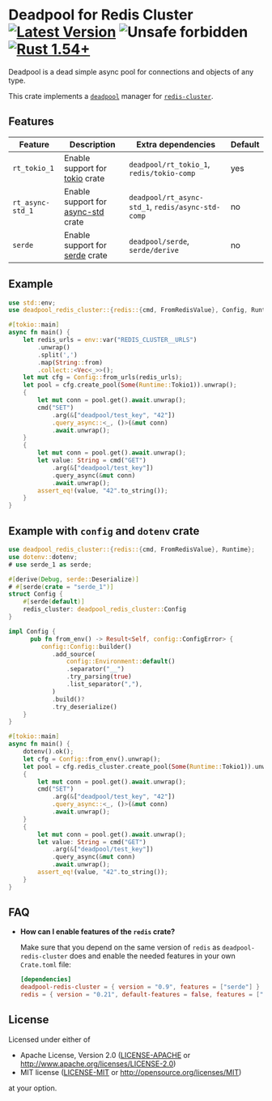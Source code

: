 # Deadpool for Redis Cluster [![Latest Version](https://img.shields.io/crates/v/deadpool-redis-cluster.svg)](https://crates.io/crates/deadpool-redis-cluster) ![Unsafe forbidden](https://img.shields.io/badge/unsafe-forbidden-success.svg "Unsafe forbidden") [![Rust 1.54+](https://img.shields.io/badge/rustc-1.54+-lightgray.svg "Rust 1.54+")](https://blog.rust-lang.org/2021/07/29/Rust-1.54.0.html)

Deadpool is a dead simple async pool for connections and objects
of any type.

This crate implements a [`deadpool`](https://crates.io/crates/deadpool)
manager for [`redis-cluster`](https://crates.io/crates/redis_cluster_async).

## Features

| Feature          | Description                                                           | Extra dependencies                                | Default |
| ---------------- | --------------------------------------------------------------------- | ------------------------------------------------- | ------- |
| `rt_tokio_1`     | Enable support for [tokio](https://crates.io/crates/tokio) crate      | `deadpool/rt_tokio_1`, `redis/tokio-comp`         | yes     |
| `rt_async-std_1` | Enable support for [async-std](https://crates.io/crates/config) crate | `deadpool/rt_async-std_1`, `redis/async-std-comp` | no      |
| `serde`          | Enable support for [serde](https://crates.io/crates/serde) crate      | `deadpool/serde`, `serde/derive`                  | no      |

## Example

```rust
use std::env;
use deadpool_redis_cluster::{redis::{cmd, FromRedisValue}, Config, Runtime};

#[tokio::main]
async fn main() {
    let redis_urls = env::var("REDIS_CLUSTER__URLS")
        .unwrap()
        .split(',')
        .map(String::from)
        .collect::<Vec<_>>();
    let mut cfg = Config::from_urls(redis_urls);
    let pool = cfg.create_pool(Some(Runtime::Tokio1)).unwrap();
    {
        let mut conn = pool.get().await.unwrap();
        cmd("SET")
            .arg(&["deadpool/test_key", "42"])
            .query_async::<_, ()>(&mut conn)
            .await.unwrap();
    }
    {
        let mut conn = pool.get().await.unwrap();
        let value: String = cmd("GET")
            .arg(&["deadpool/test_key"])
            .query_async(&mut conn)
            .await.unwrap();
        assert_eq!(value, "42".to_string());
    }
}
```

## Example with `config` and `dotenv` crate

```rust
use deadpool_redis_cluster::{redis::{cmd, FromRedisValue}, Runtime};
use dotenv::dotenv;
# use serde_1 as serde;

#[derive(Debug, serde::Deserialize)]
# #[serde(crate = "serde_1")]
struct Config {
    #[serde(default)]
    redis_cluster: deadpool_redis_cluster::Config
}

impl Config {
      pub fn from_env() -> Result<Self, config::ConfigError> {
         config::Config::builder()
            .add_source(
                config::Environment::default()
                .separator("__")
                .try_parsing(true)
                .list_separator(","),
            )
            .build()?
            .try_deserialize()
    }
}

#[tokio::main]
async fn main() {
    dotenv().ok();
    let cfg = Config::from_env().unwrap();
    let pool = cfg.redis_cluster.create_pool(Some(Runtime::Tokio1)).unwrap();
    {
        let mut conn = pool.get().await.unwrap();
        cmd("SET")
            .arg(&["deadpool/test_key", "42"])
            .query_async::<_, ()>(&mut conn)
            .await.unwrap();
    }
    {
        let mut conn = pool.get().await.unwrap();
        let value: String = cmd("GET")
            .arg(&["deadpool/test_key"])
            .query_async(&mut conn)
            .await.unwrap();
        assert_eq!(value, "42".to_string());
    }
}
```

## FAQ

- **How can I enable features of the `redis` crate?**

  Make sure that you depend on the same version of `redis` as
  `deadpool-redis-cluster` does and enable the needed features in your own
  `Crate.toml` file:

  ```toml
  [dependencies]
  deadpool-redis-cluster = { version = "0.9", features = ["serde"] }
  redis = { version = "0.21", default-features = false, features = ["tls"] }
  ```

## License

Licensed under either of

- Apache License, Version 2.0 ([LICENSE-APACHE](LICENSE-APACHE) or <http://www.apache.org/licenses/LICENSE-2.0>)
- MIT license ([LICENSE-MIT](LICENSE-MIT) or <http://opensource.org/licenses/MIT>)

at your option.
